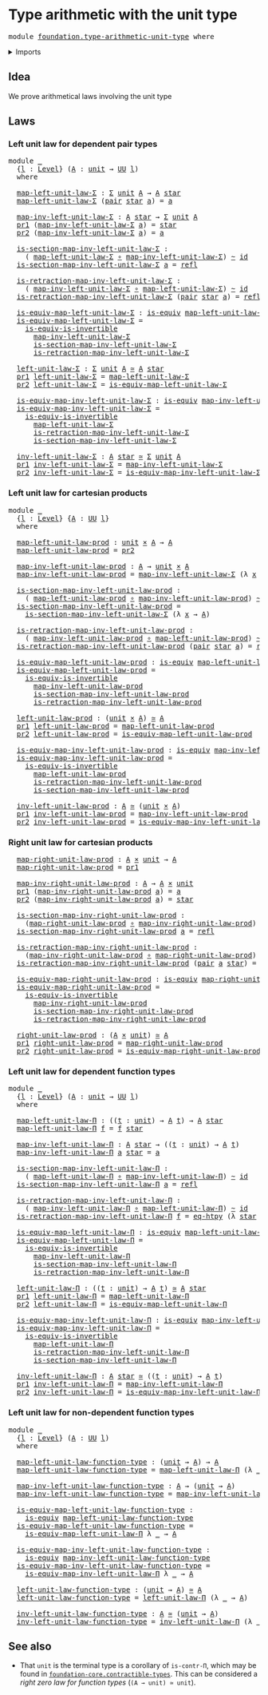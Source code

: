 # Type arithmetic with the unit type

<pre class="Agda"><a id="47" class="Keyword">module</a> <a id="54" href="foundation.type-arithmetic-unit-type.html" class="Module">foundation.type-arithmetic-unit-type</a> <a id="91" class="Keyword">where</a>
</pre>
<details><summary>Imports</summary>

<pre class="Agda"><a id="147" class="Keyword">open</a> <a id="152" class="Keyword">import</a> <a id="159" href="foundation.dependent-pair-types.html" class="Module">foundation.dependent-pair-types</a>
<a id="191" class="Keyword">open</a> <a id="196" class="Keyword">import</a> <a id="203" href="foundation.unit-type.html" class="Module">foundation.unit-type</a>
<a id="224" class="Keyword">open</a> <a id="229" class="Keyword">import</a> <a id="236" href="foundation.universe-levels.html" class="Module">foundation.universe-levels</a>

<a id="264" class="Keyword">open</a> <a id="269" class="Keyword">import</a> <a id="276" href="foundation-core.cartesian-product-types.html" class="Module">foundation-core.cartesian-product-types</a>
<a id="316" class="Keyword">open</a> <a id="321" class="Keyword">import</a> <a id="328" href="foundation-core.equivalences.html" class="Module">foundation-core.equivalences</a>
<a id="357" class="Keyword">open</a> <a id="362" class="Keyword">import</a> <a id="369" href="foundation-core.function-extensionality.html" class="Module">foundation-core.function-extensionality</a>
<a id="409" class="Keyword">open</a> <a id="414" class="Keyword">import</a> <a id="421" href="foundation-core.function-types.html" class="Module">foundation-core.function-types</a>
<a id="452" class="Keyword">open</a> <a id="457" class="Keyword">import</a> <a id="464" href="foundation-core.homotopies.html" class="Module">foundation-core.homotopies</a>
<a id="491" class="Keyword">open</a> <a id="496" class="Keyword">import</a> <a id="503" href="foundation-core.identity-types.html" class="Module">foundation-core.identity-types</a>
</pre>
</details>

## Idea

We prove arithmetical laws involving the unit type

## Laws

### Left unit law for dependent pair types

<pre class="Agda"><a id="673" class="Keyword">module</a> <a id="680" href="foundation.type-arithmetic-unit-type.html#680" class="Module">_</a>
  <a id="684" class="Symbol">{</a><a id="685" href="foundation.type-arithmetic-unit-type.html#685" class="Bound">l</a> <a id="687" class="Symbol">:</a> <a id="689" href="Agda.Primitive.html#742" class="Postulate">Level</a><a id="694" class="Symbol">}</a> <a id="696" class="Symbol">(</a><a id="697" href="foundation.type-arithmetic-unit-type.html#697" class="Bound">A</a> <a id="699" class="Symbol">:</a> <a id="701" href="foundation.unit-type.html#766" class="Record">unit</a> <a id="706" class="Symbol">→</a> <a id="708" href="Agda.Primitive.html#388" class="Primitive">UU</a> <a id="711" href="foundation.type-arithmetic-unit-type.html#685" class="Bound">l</a><a id="712" class="Symbol">)</a>
  <a id="716" class="Keyword">where</a>

  <a id="725" href="foundation.type-arithmetic-unit-type.html#725" class="Function">map-left-unit-law-Σ</a> <a id="745" class="Symbol">:</a> <a id="747" href="foundation.dependent-pair-types.html#505" class="Record">Σ</a> <a id="749" href="foundation.unit-type.html#766" class="Record">unit</a> <a id="754" href="foundation.type-arithmetic-unit-type.html#697" class="Bound">A</a> <a id="756" class="Symbol">→</a> <a id="758" href="foundation.type-arithmetic-unit-type.html#697" class="Bound">A</a> <a id="760" href="foundation.unit-type.html#811" class="InductiveConstructor">star</a>
  <a id="767" href="foundation.type-arithmetic-unit-type.html#725" class="Function">map-left-unit-law-Σ</a> <a id="787" class="Symbol">(</a><a id="788" href="foundation.dependent-pair-types.html#586" class="InductiveConstructor">pair</a> <a id="793" href="foundation.unit-type.html#811" class="InductiveConstructor">star</a> <a id="798" href="foundation.type-arithmetic-unit-type.html#798" class="Bound">a</a><a id="799" class="Symbol">)</a> <a id="801" class="Symbol">=</a> <a id="803" href="foundation.type-arithmetic-unit-type.html#798" class="Bound">a</a>

  <a id="808" href="foundation.type-arithmetic-unit-type.html#808" class="Function">map-inv-left-unit-law-Σ</a> <a id="832" class="Symbol">:</a> <a id="834" href="foundation.type-arithmetic-unit-type.html#697" class="Bound">A</a> <a id="836" href="foundation.unit-type.html#811" class="InductiveConstructor">star</a> <a id="841" class="Symbol">→</a> <a id="843" href="foundation.dependent-pair-types.html#505" class="Record">Σ</a> <a id="845" href="foundation.unit-type.html#766" class="Record">unit</a> <a id="850" href="foundation.type-arithmetic-unit-type.html#697" class="Bound">A</a>
  <a id="854" href="foundation.dependent-pair-types.html#603" class="Field">pr1</a> <a id="858" class="Symbol">(</a><a id="859" href="foundation.type-arithmetic-unit-type.html#808" class="Function">map-inv-left-unit-law-Σ</a> <a id="883" href="foundation.type-arithmetic-unit-type.html#883" class="Bound">a</a><a id="884" class="Symbol">)</a> <a id="886" class="Symbol">=</a> <a id="888" href="foundation.unit-type.html#811" class="InductiveConstructor">star</a>
  <a id="895" href="foundation.dependent-pair-types.html#615" class="Field">pr2</a> <a id="899" class="Symbol">(</a><a id="900" href="foundation.type-arithmetic-unit-type.html#808" class="Function">map-inv-left-unit-law-Σ</a> <a id="924" href="foundation.type-arithmetic-unit-type.html#924" class="Bound">a</a><a id="925" class="Symbol">)</a> <a id="927" class="Symbol">=</a> <a id="929" href="foundation.type-arithmetic-unit-type.html#924" class="Bound">a</a>

  <a id="934" href="foundation.type-arithmetic-unit-type.html#934" class="Function">is-section-map-inv-left-unit-law-Σ</a> <a id="969" class="Symbol">:</a>
    <a id="975" class="Symbol">(</a> <a id="977" href="foundation.type-arithmetic-unit-type.html#725" class="Function">map-left-unit-law-Σ</a> <a id="997" href="foundation-core.function-types.html#455" class="Function Operator">∘</a> <a id="999" href="foundation.type-arithmetic-unit-type.html#808" class="Function">map-inv-left-unit-law-Σ</a><a id="1022" class="Symbol">)</a> <a id="1024" href="foundation-core.homotopies.html#2717" class="Function Operator">~</a> <a id="1026" href="foundation-core.function-types.html#307" class="Function">id</a>
  <a id="1031" href="foundation.type-arithmetic-unit-type.html#934" class="Function">is-section-map-inv-left-unit-law-Σ</a> <a id="1066" href="foundation.type-arithmetic-unit-type.html#1066" class="Bound">a</a> <a id="1068" class="Symbol">=</a> <a id="1070" href="foundation-core.identity-types.html#1922" class="InductiveConstructor">refl</a>

  <a id="1078" href="foundation.type-arithmetic-unit-type.html#1078" class="Function">is-retraction-map-inv-left-unit-law-Σ</a> <a id="1116" class="Symbol">:</a>
    <a id="1122" class="Symbol">(</a> <a id="1124" href="foundation.type-arithmetic-unit-type.html#808" class="Function">map-inv-left-unit-law-Σ</a> <a id="1148" href="foundation-core.function-types.html#455" class="Function Operator">∘</a> <a id="1150" href="foundation.type-arithmetic-unit-type.html#725" class="Function">map-left-unit-law-Σ</a><a id="1169" class="Symbol">)</a> <a id="1171" href="foundation-core.homotopies.html#2717" class="Function Operator">~</a> <a id="1173" href="foundation-core.function-types.html#307" class="Function">id</a>
  <a id="1178" href="foundation.type-arithmetic-unit-type.html#1078" class="Function">is-retraction-map-inv-left-unit-law-Σ</a> <a id="1216" class="Symbol">(</a><a id="1217" href="foundation.dependent-pair-types.html#586" class="InductiveConstructor">pair</a> <a id="1222" href="foundation.unit-type.html#811" class="InductiveConstructor">star</a> <a id="1227" href="foundation.type-arithmetic-unit-type.html#1227" class="Bound">a</a><a id="1228" class="Symbol">)</a> <a id="1230" class="Symbol">=</a> <a id="1232" href="foundation-core.identity-types.html#1922" class="InductiveConstructor">refl</a>

  <a id="1240" href="foundation.type-arithmetic-unit-type.html#1240" class="Function">is-equiv-map-left-unit-law-Σ</a> <a id="1269" class="Symbol">:</a> <a id="1271" href="foundation-core.equivalences.html#1647" class="Function">is-equiv</a> <a id="1280" href="foundation.type-arithmetic-unit-type.html#725" class="Function">map-left-unit-law-Σ</a>
  <a id="1302" href="foundation.type-arithmetic-unit-type.html#1240" class="Function">is-equiv-map-left-unit-law-Σ</a> <a id="1331" class="Symbol">=</a>
    <a id="1337" href="foundation-core.equivalences.html#5122" class="Function">is-equiv-is-invertible</a>
      <a id="1366" href="foundation.type-arithmetic-unit-type.html#808" class="Function">map-inv-left-unit-law-Σ</a>
      <a id="1396" href="foundation.type-arithmetic-unit-type.html#934" class="Function">is-section-map-inv-left-unit-law-Σ</a>
      <a id="1437" href="foundation.type-arithmetic-unit-type.html#1078" class="Function">is-retraction-map-inv-left-unit-law-Σ</a>

  <a id="1478" href="foundation.type-arithmetic-unit-type.html#1478" class="Function">left-unit-law-Σ</a> <a id="1494" class="Symbol">:</a> <a id="1496" href="foundation.dependent-pair-types.html#505" class="Record">Σ</a> <a id="1498" href="foundation.unit-type.html#766" class="Record">unit</a> <a id="1503" href="foundation.type-arithmetic-unit-type.html#697" class="Bound">A</a> <a id="1505" href="foundation-core.equivalences.html#2669" class="Function Operator">≃</a> <a id="1507" href="foundation.type-arithmetic-unit-type.html#697" class="Bound">A</a> <a id="1509" href="foundation.unit-type.html#811" class="InductiveConstructor">star</a>
  <a id="1516" href="foundation.dependent-pair-types.html#603" class="Field">pr1</a> <a id="1520" href="foundation.type-arithmetic-unit-type.html#1478" class="Function">left-unit-law-Σ</a> <a id="1536" class="Symbol">=</a> <a id="1538" href="foundation.type-arithmetic-unit-type.html#725" class="Function">map-left-unit-law-Σ</a>
  <a id="1560" href="foundation.dependent-pair-types.html#615" class="Field">pr2</a> <a id="1564" href="foundation.type-arithmetic-unit-type.html#1478" class="Function">left-unit-law-Σ</a> <a id="1580" class="Symbol">=</a> <a id="1582" href="foundation.type-arithmetic-unit-type.html#1240" class="Function">is-equiv-map-left-unit-law-Σ</a>

  <a id="1614" href="foundation.type-arithmetic-unit-type.html#1614" class="Function">is-equiv-map-inv-left-unit-law-Σ</a> <a id="1647" class="Symbol">:</a> <a id="1649" href="foundation-core.equivalences.html#1647" class="Function">is-equiv</a> <a id="1658" href="foundation.type-arithmetic-unit-type.html#808" class="Function">map-inv-left-unit-law-Σ</a>
  <a id="1684" href="foundation.type-arithmetic-unit-type.html#1614" class="Function">is-equiv-map-inv-left-unit-law-Σ</a> <a id="1717" class="Symbol">=</a>
    <a id="1723" href="foundation-core.equivalences.html#5122" class="Function">is-equiv-is-invertible</a>
      <a id="1752" href="foundation.type-arithmetic-unit-type.html#725" class="Function">map-left-unit-law-Σ</a>
      <a id="1778" href="foundation.type-arithmetic-unit-type.html#1078" class="Function">is-retraction-map-inv-left-unit-law-Σ</a>
      <a id="1822" href="foundation.type-arithmetic-unit-type.html#934" class="Function">is-section-map-inv-left-unit-law-Σ</a>

  <a id="1860" href="foundation.type-arithmetic-unit-type.html#1860" class="Function">inv-left-unit-law-Σ</a> <a id="1880" class="Symbol">:</a> <a id="1882" href="foundation.type-arithmetic-unit-type.html#697" class="Bound">A</a> <a id="1884" href="foundation.unit-type.html#811" class="InductiveConstructor">star</a> <a id="1889" href="foundation-core.equivalences.html#2669" class="Function Operator">≃</a> <a id="1891" href="foundation.dependent-pair-types.html#505" class="Record">Σ</a> <a id="1893" href="foundation.unit-type.html#766" class="Record">unit</a> <a id="1898" href="foundation.type-arithmetic-unit-type.html#697" class="Bound">A</a>
  <a id="1902" href="foundation.dependent-pair-types.html#603" class="Field">pr1</a> <a id="1906" href="foundation.type-arithmetic-unit-type.html#1860" class="Function">inv-left-unit-law-Σ</a> <a id="1926" class="Symbol">=</a> <a id="1928" href="foundation.type-arithmetic-unit-type.html#808" class="Function">map-inv-left-unit-law-Σ</a>
  <a id="1954" href="foundation.dependent-pair-types.html#615" class="Field">pr2</a> <a id="1958" href="foundation.type-arithmetic-unit-type.html#1860" class="Function">inv-left-unit-law-Σ</a> <a id="1978" class="Symbol">=</a> <a id="1980" href="foundation.type-arithmetic-unit-type.html#1614" class="Function">is-equiv-map-inv-left-unit-law-Σ</a>
</pre>
### Left unit law for cartesian products

<pre class="Agda"><a id="2068" class="Keyword">module</a> <a id="2075" href="foundation.type-arithmetic-unit-type.html#2075" class="Module">_</a>
  <a id="2079" class="Symbol">{</a><a id="2080" href="foundation.type-arithmetic-unit-type.html#2080" class="Bound">l</a> <a id="2082" class="Symbol">:</a> <a id="2084" href="Agda.Primitive.html#742" class="Postulate">Level</a><a id="2089" class="Symbol">}</a> <a id="2091" class="Symbol">{</a><a id="2092" href="foundation.type-arithmetic-unit-type.html#2092" class="Bound">A</a> <a id="2094" class="Symbol">:</a> <a id="2096" href="Agda.Primitive.html#388" class="Primitive">UU</a> <a id="2099" href="foundation.type-arithmetic-unit-type.html#2080" class="Bound">l</a><a id="2100" class="Symbol">}</a>
  <a id="2104" class="Keyword">where</a>

  <a id="2113" href="foundation.type-arithmetic-unit-type.html#2113" class="Function">map-left-unit-law-prod</a> <a id="2136" class="Symbol">:</a> <a id="2138" href="foundation.unit-type.html#766" class="Record">unit</a> <a id="2143" href="foundation-core.cartesian-product-types.html#543" class="Function Operator">×</a> <a id="2145" href="foundation.type-arithmetic-unit-type.html#2092" class="Bound">A</a> <a id="2147" class="Symbol">→</a> <a id="2149" href="foundation.type-arithmetic-unit-type.html#2092" class="Bound">A</a>
  <a id="2153" href="foundation.type-arithmetic-unit-type.html#2113" class="Function">map-left-unit-law-prod</a> <a id="2176" class="Symbol">=</a> <a id="2178" href="foundation.dependent-pair-types.html#615" class="Field">pr2</a>

  <a id="2185" href="foundation.type-arithmetic-unit-type.html#2185" class="Function">map-inv-left-unit-law-prod</a> <a id="2212" class="Symbol">:</a> <a id="2214" href="foundation.type-arithmetic-unit-type.html#2092" class="Bound">A</a> <a id="2216" class="Symbol">→</a> <a id="2218" href="foundation.unit-type.html#766" class="Record">unit</a> <a id="2223" href="foundation-core.cartesian-product-types.html#543" class="Function Operator">×</a> <a id="2225" href="foundation.type-arithmetic-unit-type.html#2092" class="Bound">A</a>
  <a id="2229" href="foundation.type-arithmetic-unit-type.html#2185" class="Function">map-inv-left-unit-law-prod</a> <a id="2256" class="Symbol">=</a> <a id="2258" href="foundation.type-arithmetic-unit-type.html#808" class="Function">map-inv-left-unit-law-Σ</a> <a id="2282" class="Symbol">(λ</a> <a id="2285" href="foundation.type-arithmetic-unit-type.html#2285" class="Bound">x</a> <a id="2287" class="Symbol">→</a> <a id="2289" href="foundation.type-arithmetic-unit-type.html#2092" class="Bound">A</a><a id="2290" class="Symbol">)</a>

  <a id="2295" href="foundation.type-arithmetic-unit-type.html#2295" class="Function">is-section-map-inv-left-unit-law-prod</a> <a id="2333" class="Symbol">:</a>
    <a id="2339" class="Symbol">(</a> <a id="2341" href="foundation.type-arithmetic-unit-type.html#2113" class="Function">map-left-unit-law-prod</a> <a id="2364" href="foundation-core.function-types.html#455" class="Function Operator">∘</a> <a id="2366" href="foundation.type-arithmetic-unit-type.html#2185" class="Function">map-inv-left-unit-law-prod</a><a id="2392" class="Symbol">)</a> <a id="2394" href="foundation-core.homotopies.html#2717" class="Function Operator">~</a> <a id="2396" href="foundation-core.function-types.html#307" class="Function">id</a>
  <a id="2401" href="foundation.type-arithmetic-unit-type.html#2295" class="Function">is-section-map-inv-left-unit-law-prod</a> <a id="2439" class="Symbol">=</a>
    <a id="2445" href="foundation.type-arithmetic-unit-type.html#934" class="Function">is-section-map-inv-left-unit-law-Σ</a> <a id="2480" class="Symbol">(λ</a> <a id="2483" href="foundation.type-arithmetic-unit-type.html#2483" class="Bound">x</a> <a id="2485" class="Symbol">→</a> <a id="2487" href="foundation.type-arithmetic-unit-type.html#2092" class="Bound">A</a><a id="2488" class="Symbol">)</a>

  <a id="2493" href="foundation.type-arithmetic-unit-type.html#2493" class="Function">is-retraction-map-inv-left-unit-law-prod</a> <a id="2534" class="Symbol">:</a>
    <a id="2540" class="Symbol">(</a> <a id="2542" href="foundation.type-arithmetic-unit-type.html#2185" class="Function">map-inv-left-unit-law-prod</a> <a id="2569" href="foundation-core.function-types.html#455" class="Function Operator">∘</a> <a id="2571" href="foundation.type-arithmetic-unit-type.html#2113" class="Function">map-left-unit-law-prod</a><a id="2593" class="Symbol">)</a> <a id="2595" href="foundation-core.homotopies.html#2717" class="Function Operator">~</a> <a id="2597" href="foundation-core.function-types.html#307" class="Function">id</a>
  <a id="2602" href="foundation.type-arithmetic-unit-type.html#2493" class="Function">is-retraction-map-inv-left-unit-law-prod</a> <a id="2643" class="Symbol">(</a><a id="2644" href="foundation.dependent-pair-types.html#586" class="InductiveConstructor">pair</a> <a id="2649" href="foundation.unit-type.html#811" class="InductiveConstructor">star</a> <a id="2654" href="foundation.type-arithmetic-unit-type.html#2654" class="Bound">a</a><a id="2655" class="Symbol">)</a> <a id="2657" class="Symbol">=</a> <a id="2659" href="foundation-core.identity-types.html#1922" class="InductiveConstructor">refl</a>

  <a id="2667" href="foundation.type-arithmetic-unit-type.html#2667" class="Function">is-equiv-map-left-unit-law-prod</a> <a id="2699" class="Symbol">:</a> <a id="2701" href="foundation-core.equivalences.html#1647" class="Function">is-equiv</a> <a id="2710" href="foundation.type-arithmetic-unit-type.html#2113" class="Function">map-left-unit-law-prod</a>
  <a id="2735" href="foundation.type-arithmetic-unit-type.html#2667" class="Function">is-equiv-map-left-unit-law-prod</a> <a id="2767" class="Symbol">=</a>
    <a id="2773" href="foundation-core.equivalences.html#5122" class="Function">is-equiv-is-invertible</a>
      <a id="2802" href="foundation.type-arithmetic-unit-type.html#2185" class="Function">map-inv-left-unit-law-prod</a>
      <a id="2835" href="foundation.type-arithmetic-unit-type.html#2295" class="Function">is-section-map-inv-left-unit-law-prod</a>
      <a id="2879" href="foundation.type-arithmetic-unit-type.html#2493" class="Function">is-retraction-map-inv-left-unit-law-prod</a>

  <a id="2923" href="foundation.type-arithmetic-unit-type.html#2923" class="Function">left-unit-law-prod</a> <a id="2942" class="Symbol">:</a> <a id="2944" class="Symbol">(</a><a id="2945" href="foundation.unit-type.html#766" class="Record">unit</a> <a id="2950" href="foundation-core.cartesian-product-types.html#543" class="Function Operator">×</a> <a id="2952" href="foundation.type-arithmetic-unit-type.html#2092" class="Bound">A</a><a id="2953" class="Symbol">)</a> <a id="2955" href="foundation-core.equivalences.html#2669" class="Function Operator">≃</a> <a id="2957" href="foundation.type-arithmetic-unit-type.html#2092" class="Bound">A</a>
  <a id="2961" href="foundation.dependent-pair-types.html#603" class="Field">pr1</a> <a id="2965" href="foundation.type-arithmetic-unit-type.html#2923" class="Function">left-unit-law-prod</a> <a id="2984" class="Symbol">=</a> <a id="2986" href="foundation.type-arithmetic-unit-type.html#2113" class="Function">map-left-unit-law-prod</a>
  <a id="3011" href="foundation.dependent-pair-types.html#615" class="Field">pr2</a> <a id="3015" href="foundation.type-arithmetic-unit-type.html#2923" class="Function">left-unit-law-prod</a> <a id="3034" class="Symbol">=</a> <a id="3036" href="foundation.type-arithmetic-unit-type.html#2667" class="Function">is-equiv-map-left-unit-law-prod</a>

  <a id="3071" href="foundation.type-arithmetic-unit-type.html#3071" class="Function">is-equiv-map-inv-left-unit-law-prod</a> <a id="3107" class="Symbol">:</a> <a id="3109" href="foundation-core.equivalences.html#1647" class="Function">is-equiv</a> <a id="3118" href="foundation.type-arithmetic-unit-type.html#2185" class="Function">map-inv-left-unit-law-prod</a>
  <a id="3147" href="foundation.type-arithmetic-unit-type.html#3071" class="Function">is-equiv-map-inv-left-unit-law-prod</a> <a id="3183" class="Symbol">=</a>
    <a id="3189" href="foundation-core.equivalences.html#5122" class="Function">is-equiv-is-invertible</a>
      <a id="3218" href="foundation.type-arithmetic-unit-type.html#2113" class="Function">map-left-unit-law-prod</a>
      <a id="3247" href="foundation.type-arithmetic-unit-type.html#2493" class="Function">is-retraction-map-inv-left-unit-law-prod</a>
      <a id="3294" href="foundation.type-arithmetic-unit-type.html#2295" class="Function">is-section-map-inv-left-unit-law-prod</a>

  <a id="3335" href="foundation.type-arithmetic-unit-type.html#3335" class="Function">inv-left-unit-law-prod</a> <a id="3358" class="Symbol">:</a> <a id="3360" href="foundation.type-arithmetic-unit-type.html#2092" class="Bound">A</a> <a id="3362" href="foundation-core.equivalences.html#2669" class="Function Operator">≃</a> <a id="3364" class="Symbol">(</a><a id="3365" href="foundation.unit-type.html#766" class="Record">unit</a> <a id="3370" href="foundation-core.cartesian-product-types.html#543" class="Function Operator">×</a> <a id="3372" href="foundation.type-arithmetic-unit-type.html#2092" class="Bound">A</a><a id="3373" class="Symbol">)</a>
  <a id="3377" href="foundation.dependent-pair-types.html#603" class="Field">pr1</a> <a id="3381" href="foundation.type-arithmetic-unit-type.html#3335" class="Function">inv-left-unit-law-prod</a> <a id="3404" class="Symbol">=</a> <a id="3406" href="foundation.type-arithmetic-unit-type.html#2185" class="Function">map-inv-left-unit-law-prod</a>
  <a id="3435" href="foundation.dependent-pair-types.html#615" class="Field">pr2</a> <a id="3439" href="foundation.type-arithmetic-unit-type.html#3335" class="Function">inv-left-unit-law-prod</a> <a id="3462" class="Symbol">=</a> <a id="3464" href="foundation.type-arithmetic-unit-type.html#3071" class="Function">is-equiv-map-inv-left-unit-law-prod</a>
</pre>
### Right unit law for cartesian products

<pre class="Agda">  <a id="3558" href="foundation.type-arithmetic-unit-type.html#3558" class="Function">map-right-unit-law-prod</a> <a id="3582" class="Symbol">:</a> <a id="3584" href="foundation.type-arithmetic-unit-type.html#2092" class="Bound">A</a> <a id="3586" href="foundation-core.cartesian-product-types.html#543" class="Function Operator">×</a> <a id="3588" href="foundation.unit-type.html#766" class="Record">unit</a> <a id="3593" class="Symbol">→</a> <a id="3595" href="foundation.type-arithmetic-unit-type.html#2092" class="Bound">A</a>
  <a id="3599" href="foundation.type-arithmetic-unit-type.html#3558" class="Function">map-right-unit-law-prod</a> <a id="3623" class="Symbol">=</a> <a id="3625" href="foundation.dependent-pair-types.html#603" class="Field">pr1</a>

  <a id="3632" href="foundation.type-arithmetic-unit-type.html#3632" class="Function">map-inv-right-unit-law-prod</a> <a id="3660" class="Symbol">:</a> <a id="3662" href="foundation.type-arithmetic-unit-type.html#2092" class="Bound">A</a> <a id="3664" class="Symbol">→</a> <a id="3666" href="foundation.type-arithmetic-unit-type.html#2092" class="Bound">A</a> <a id="3668" href="foundation-core.cartesian-product-types.html#543" class="Function Operator">×</a> <a id="3670" href="foundation.unit-type.html#766" class="Record">unit</a>
  <a id="3677" href="foundation.dependent-pair-types.html#603" class="Field">pr1</a> <a id="3681" class="Symbol">(</a><a id="3682" href="foundation.type-arithmetic-unit-type.html#3632" class="Function">map-inv-right-unit-law-prod</a> <a id="3710" href="foundation.type-arithmetic-unit-type.html#3710" class="Bound">a</a><a id="3711" class="Symbol">)</a> <a id="3713" class="Symbol">=</a> <a id="3715" href="foundation.type-arithmetic-unit-type.html#3710" class="Bound">a</a>
  <a id="3719" href="foundation.dependent-pair-types.html#615" class="Field">pr2</a> <a id="3723" class="Symbol">(</a><a id="3724" href="foundation.type-arithmetic-unit-type.html#3632" class="Function">map-inv-right-unit-law-prod</a> <a id="3752" href="foundation.type-arithmetic-unit-type.html#3752" class="Bound">a</a><a id="3753" class="Symbol">)</a> <a id="3755" class="Symbol">=</a> <a id="3757" href="foundation.unit-type.html#811" class="InductiveConstructor">star</a>

  <a id="3765" href="foundation.type-arithmetic-unit-type.html#3765" class="Function">is-section-map-inv-right-unit-law-prod</a> <a id="3804" class="Symbol">:</a>
    <a id="3810" class="Symbol">(</a><a id="3811" href="foundation.type-arithmetic-unit-type.html#3558" class="Function">map-right-unit-law-prod</a> <a id="3835" href="foundation-core.function-types.html#455" class="Function Operator">∘</a> <a id="3837" href="foundation.type-arithmetic-unit-type.html#3632" class="Function">map-inv-right-unit-law-prod</a><a id="3864" class="Symbol">)</a> <a id="3866" href="foundation-core.homotopies.html#2717" class="Function Operator">~</a> <a id="3868" href="foundation-core.function-types.html#307" class="Function">id</a>
  <a id="3873" href="foundation.type-arithmetic-unit-type.html#3765" class="Function">is-section-map-inv-right-unit-law-prod</a> <a id="3912" href="foundation.type-arithmetic-unit-type.html#3912" class="Bound">a</a> <a id="3914" class="Symbol">=</a> <a id="3916" href="foundation-core.identity-types.html#1922" class="InductiveConstructor">refl</a>

  <a id="3924" href="foundation.type-arithmetic-unit-type.html#3924" class="Function">is-retraction-map-inv-right-unit-law-prod</a> <a id="3966" class="Symbol">:</a>
    <a id="3972" class="Symbol">(</a><a id="3973" href="foundation.type-arithmetic-unit-type.html#3632" class="Function">map-inv-right-unit-law-prod</a> <a id="4001" href="foundation-core.function-types.html#455" class="Function Operator">∘</a> <a id="4003" href="foundation.type-arithmetic-unit-type.html#3558" class="Function">map-right-unit-law-prod</a><a id="4026" class="Symbol">)</a> <a id="4028" href="foundation-core.homotopies.html#2717" class="Function Operator">~</a> <a id="4030" href="foundation-core.function-types.html#307" class="Function">id</a>
  <a id="4035" href="foundation.type-arithmetic-unit-type.html#3924" class="Function">is-retraction-map-inv-right-unit-law-prod</a> <a id="4077" class="Symbol">(</a><a id="4078" href="foundation.dependent-pair-types.html#586" class="InductiveConstructor">pair</a> <a id="4083" href="foundation.type-arithmetic-unit-type.html#4083" class="Bound">a</a> <a id="4085" href="foundation.unit-type.html#811" class="InductiveConstructor">star</a><a id="4089" class="Symbol">)</a> <a id="4091" class="Symbol">=</a> <a id="4093" href="foundation-core.identity-types.html#1922" class="InductiveConstructor">refl</a>

  <a id="4101" href="foundation.type-arithmetic-unit-type.html#4101" class="Function">is-equiv-map-right-unit-law-prod</a> <a id="4134" class="Symbol">:</a> <a id="4136" href="foundation-core.equivalences.html#1647" class="Function">is-equiv</a> <a id="4145" href="foundation.type-arithmetic-unit-type.html#3558" class="Function">map-right-unit-law-prod</a>
  <a id="4171" href="foundation.type-arithmetic-unit-type.html#4101" class="Function">is-equiv-map-right-unit-law-prod</a> <a id="4204" class="Symbol">=</a>
    <a id="4210" href="foundation-core.equivalences.html#5122" class="Function">is-equiv-is-invertible</a>
      <a id="4239" href="foundation.type-arithmetic-unit-type.html#3632" class="Function">map-inv-right-unit-law-prod</a>
      <a id="4273" href="foundation.type-arithmetic-unit-type.html#3765" class="Function">is-section-map-inv-right-unit-law-prod</a>
      <a id="4318" href="foundation.type-arithmetic-unit-type.html#3924" class="Function">is-retraction-map-inv-right-unit-law-prod</a>

  <a id="4363" href="foundation.type-arithmetic-unit-type.html#4363" class="Function">right-unit-law-prod</a> <a id="4383" class="Symbol">:</a> <a id="4385" class="Symbol">(</a><a id="4386" href="foundation.type-arithmetic-unit-type.html#2092" class="Bound">A</a> <a id="4388" href="foundation-core.cartesian-product-types.html#543" class="Function Operator">×</a> <a id="4390" href="foundation.unit-type.html#766" class="Record">unit</a><a id="4394" class="Symbol">)</a> <a id="4396" href="foundation-core.equivalences.html#2669" class="Function Operator">≃</a> <a id="4398" href="foundation.type-arithmetic-unit-type.html#2092" class="Bound">A</a>
  <a id="4402" href="foundation.dependent-pair-types.html#603" class="Field">pr1</a> <a id="4406" href="foundation.type-arithmetic-unit-type.html#4363" class="Function">right-unit-law-prod</a> <a id="4426" class="Symbol">=</a> <a id="4428" href="foundation.type-arithmetic-unit-type.html#3558" class="Function">map-right-unit-law-prod</a>
  <a id="4454" href="foundation.dependent-pair-types.html#615" class="Field">pr2</a> <a id="4458" href="foundation.type-arithmetic-unit-type.html#4363" class="Function">right-unit-law-prod</a> <a id="4478" class="Symbol">=</a> <a id="4480" href="foundation.type-arithmetic-unit-type.html#4101" class="Function">is-equiv-map-right-unit-law-prod</a>
</pre>
### Left unit law for dependent function types

<pre class="Agda"><a id="4574" class="Keyword">module</a> <a id="4581" href="foundation.type-arithmetic-unit-type.html#4581" class="Module">_</a>
  <a id="4585" class="Symbol">{</a><a id="4586" href="foundation.type-arithmetic-unit-type.html#4586" class="Bound">l</a> <a id="4588" class="Symbol">:</a> <a id="4590" href="Agda.Primitive.html#742" class="Postulate">Level</a><a id="4595" class="Symbol">}</a> <a id="4597" class="Symbol">(</a><a id="4598" href="foundation.type-arithmetic-unit-type.html#4598" class="Bound">A</a> <a id="4600" class="Symbol">:</a> <a id="4602" href="foundation.unit-type.html#766" class="Record">unit</a> <a id="4607" class="Symbol">→</a> <a id="4609" href="Agda.Primitive.html#388" class="Primitive">UU</a> <a id="4612" href="foundation.type-arithmetic-unit-type.html#4586" class="Bound">l</a><a id="4613" class="Symbol">)</a>
  <a id="4617" class="Keyword">where</a>

  <a id="4626" href="foundation.type-arithmetic-unit-type.html#4626" class="Function">map-left-unit-law-Π</a> <a id="4646" class="Symbol">:</a> <a id="4648" class="Symbol">((</a><a id="4650" href="foundation.type-arithmetic-unit-type.html#4650" class="Bound">t</a> <a id="4652" class="Symbol">:</a> <a id="4654" href="foundation.unit-type.html#766" class="Record">unit</a><a id="4658" class="Symbol">)</a> <a id="4660" class="Symbol">→</a> <a id="4662" href="foundation.type-arithmetic-unit-type.html#4598" class="Bound">A</a> <a id="4664" href="foundation.type-arithmetic-unit-type.html#4650" class="Bound">t</a><a id="4665" class="Symbol">)</a> <a id="4667" class="Symbol">→</a> <a id="4669" href="foundation.type-arithmetic-unit-type.html#4598" class="Bound">A</a> <a id="4671" href="foundation.unit-type.html#811" class="InductiveConstructor">star</a>
  <a id="4678" href="foundation.type-arithmetic-unit-type.html#4626" class="Function">map-left-unit-law-Π</a> <a id="4698" href="foundation.type-arithmetic-unit-type.html#4698" class="Bound">f</a> <a id="4700" class="Symbol">=</a> <a id="4702" href="foundation.type-arithmetic-unit-type.html#4698" class="Bound">f</a> <a id="4704" href="foundation.unit-type.html#811" class="InductiveConstructor">star</a>

  <a id="4712" href="foundation.type-arithmetic-unit-type.html#4712" class="Function">map-inv-left-unit-law-Π</a> <a id="4736" class="Symbol">:</a> <a id="4738" href="foundation.type-arithmetic-unit-type.html#4598" class="Bound">A</a> <a id="4740" href="foundation.unit-type.html#811" class="InductiveConstructor">star</a> <a id="4745" class="Symbol">→</a> <a id="4747" class="Symbol">((</a><a id="4749" href="foundation.type-arithmetic-unit-type.html#4749" class="Bound">t</a> <a id="4751" class="Symbol">:</a> <a id="4753" href="foundation.unit-type.html#766" class="Record">unit</a><a id="4757" class="Symbol">)</a> <a id="4759" class="Symbol">→</a> <a id="4761" href="foundation.type-arithmetic-unit-type.html#4598" class="Bound">A</a> <a id="4763" href="foundation.type-arithmetic-unit-type.html#4749" class="Bound">t</a><a id="4764" class="Symbol">)</a>
  <a id="4768" href="foundation.type-arithmetic-unit-type.html#4712" class="Function">map-inv-left-unit-law-Π</a> <a id="4792" href="foundation.type-arithmetic-unit-type.html#4792" class="Bound">a</a> <a id="4794" href="foundation.unit-type.html#811" class="InductiveConstructor">star</a> <a id="4799" class="Symbol">=</a> <a id="4801" href="foundation.type-arithmetic-unit-type.html#4792" class="Bound">a</a>

  <a id="4806" href="foundation.type-arithmetic-unit-type.html#4806" class="Function">is-section-map-inv-left-unit-law-Π</a> <a id="4841" class="Symbol">:</a>
    <a id="4847" class="Symbol">(</a> <a id="4849" href="foundation.type-arithmetic-unit-type.html#4626" class="Function">map-left-unit-law-Π</a> <a id="4869" href="foundation-core.function-types.html#455" class="Function Operator">∘</a> <a id="4871" href="foundation.type-arithmetic-unit-type.html#4712" class="Function">map-inv-left-unit-law-Π</a><a id="4894" class="Symbol">)</a> <a id="4896" href="foundation-core.homotopies.html#2717" class="Function Operator">~</a> <a id="4898" href="foundation-core.function-types.html#307" class="Function">id</a>
  <a id="4903" href="foundation.type-arithmetic-unit-type.html#4806" class="Function">is-section-map-inv-left-unit-law-Π</a> <a id="4938" href="foundation.type-arithmetic-unit-type.html#4938" class="Bound">a</a> <a id="4940" class="Symbol">=</a> <a id="4942" href="foundation-core.identity-types.html#1922" class="InductiveConstructor">refl</a>

  <a id="4950" href="foundation.type-arithmetic-unit-type.html#4950" class="Function">is-retraction-map-inv-left-unit-law-Π</a> <a id="4988" class="Symbol">:</a>
    <a id="4994" class="Symbol">(</a> <a id="4996" href="foundation.type-arithmetic-unit-type.html#4712" class="Function">map-inv-left-unit-law-Π</a> <a id="5020" href="foundation-core.function-types.html#455" class="Function Operator">∘</a> <a id="5022" href="foundation.type-arithmetic-unit-type.html#4626" class="Function">map-left-unit-law-Π</a><a id="5041" class="Symbol">)</a> <a id="5043" href="foundation-core.homotopies.html#2717" class="Function Operator">~</a> <a id="5045" href="foundation-core.function-types.html#307" class="Function">id</a>
  <a id="5050" href="foundation.type-arithmetic-unit-type.html#4950" class="Function">is-retraction-map-inv-left-unit-law-Π</a> <a id="5088" href="foundation.type-arithmetic-unit-type.html#5088" class="Bound">f</a> <a id="5090" class="Symbol">=</a> <a id="5092" href="foundation-core.function-extensionality.html#3024" class="Function">eq-htpy</a> <a id="5100" class="Symbol">(λ</a> <a id="5103" href="foundation.type-arithmetic-unit-type.html#5103" class="Bound">star</a> <a id="5108" class="Symbol">→</a> <a id="5110" href="foundation-core.identity-types.html#1922" class="InductiveConstructor">refl</a><a id="5114" class="Symbol">)</a>

  <a id="5119" href="foundation.type-arithmetic-unit-type.html#5119" class="Function">is-equiv-map-left-unit-law-Π</a> <a id="5148" class="Symbol">:</a> <a id="5150" href="foundation-core.equivalences.html#1647" class="Function">is-equiv</a> <a id="5159" href="foundation.type-arithmetic-unit-type.html#4626" class="Function">map-left-unit-law-Π</a>
  <a id="5181" href="foundation.type-arithmetic-unit-type.html#5119" class="Function">is-equiv-map-left-unit-law-Π</a> <a id="5210" class="Symbol">=</a>
    <a id="5216" href="foundation-core.equivalences.html#5122" class="Function">is-equiv-is-invertible</a>
      <a id="5245" href="foundation.type-arithmetic-unit-type.html#4712" class="Function">map-inv-left-unit-law-Π</a>
      <a id="5275" href="foundation.type-arithmetic-unit-type.html#4806" class="Function">is-section-map-inv-left-unit-law-Π</a>
      <a id="5316" href="foundation.type-arithmetic-unit-type.html#4950" class="Function">is-retraction-map-inv-left-unit-law-Π</a>

  <a id="5357" href="foundation.type-arithmetic-unit-type.html#5357" class="Function">left-unit-law-Π</a> <a id="5373" class="Symbol">:</a> <a id="5375" class="Symbol">((</a><a id="5377" href="foundation.type-arithmetic-unit-type.html#5377" class="Bound">t</a> <a id="5379" class="Symbol">:</a> <a id="5381" href="foundation.unit-type.html#766" class="Record">unit</a><a id="5385" class="Symbol">)</a> <a id="5387" class="Symbol">→</a> <a id="5389" href="foundation.type-arithmetic-unit-type.html#4598" class="Bound">A</a> <a id="5391" href="foundation.type-arithmetic-unit-type.html#5377" class="Bound">t</a><a id="5392" class="Symbol">)</a> <a id="5394" href="foundation-core.equivalences.html#2669" class="Function Operator">≃</a> <a id="5396" href="foundation.type-arithmetic-unit-type.html#4598" class="Bound">A</a> <a id="5398" href="foundation.unit-type.html#811" class="InductiveConstructor">star</a>
  <a id="5405" href="foundation.dependent-pair-types.html#603" class="Field">pr1</a> <a id="5409" href="foundation.type-arithmetic-unit-type.html#5357" class="Function">left-unit-law-Π</a> <a id="5425" class="Symbol">=</a> <a id="5427" href="foundation.type-arithmetic-unit-type.html#4626" class="Function">map-left-unit-law-Π</a>
  <a id="5449" href="foundation.dependent-pair-types.html#615" class="Field">pr2</a> <a id="5453" href="foundation.type-arithmetic-unit-type.html#5357" class="Function">left-unit-law-Π</a> <a id="5469" class="Symbol">=</a> <a id="5471" href="foundation.type-arithmetic-unit-type.html#5119" class="Function">is-equiv-map-left-unit-law-Π</a>

  <a id="5503" href="foundation.type-arithmetic-unit-type.html#5503" class="Function">is-equiv-map-inv-left-unit-law-Π</a> <a id="5536" class="Symbol">:</a> <a id="5538" href="foundation-core.equivalences.html#1647" class="Function">is-equiv</a> <a id="5547" href="foundation.type-arithmetic-unit-type.html#4712" class="Function">map-inv-left-unit-law-Π</a>
  <a id="5573" href="foundation.type-arithmetic-unit-type.html#5503" class="Function">is-equiv-map-inv-left-unit-law-Π</a> <a id="5606" class="Symbol">=</a>
    <a id="5612" href="foundation-core.equivalences.html#5122" class="Function">is-equiv-is-invertible</a>
      <a id="5641" href="foundation.type-arithmetic-unit-type.html#4626" class="Function">map-left-unit-law-Π</a>
      <a id="5667" href="foundation.type-arithmetic-unit-type.html#4950" class="Function">is-retraction-map-inv-left-unit-law-Π</a>
      <a id="5711" href="foundation.type-arithmetic-unit-type.html#4806" class="Function">is-section-map-inv-left-unit-law-Π</a>

  <a id="5749" href="foundation.type-arithmetic-unit-type.html#5749" class="Function">inv-left-unit-law-Π</a> <a id="5769" class="Symbol">:</a> <a id="5771" href="foundation.type-arithmetic-unit-type.html#4598" class="Bound">A</a> <a id="5773" href="foundation.unit-type.html#811" class="InductiveConstructor">star</a> <a id="5778" href="foundation-core.equivalences.html#2669" class="Function Operator">≃</a> <a id="5780" class="Symbol">((</a><a id="5782" href="foundation.type-arithmetic-unit-type.html#5782" class="Bound">t</a> <a id="5784" class="Symbol">:</a> <a id="5786" href="foundation.unit-type.html#766" class="Record">unit</a><a id="5790" class="Symbol">)</a> <a id="5792" class="Symbol">→</a> <a id="5794" href="foundation.type-arithmetic-unit-type.html#4598" class="Bound">A</a> <a id="5796" href="foundation.type-arithmetic-unit-type.html#5782" class="Bound">t</a><a id="5797" class="Symbol">)</a>
  <a id="5801" href="foundation.dependent-pair-types.html#603" class="Field">pr1</a> <a id="5805" href="foundation.type-arithmetic-unit-type.html#5749" class="Function">inv-left-unit-law-Π</a> <a id="5825" class="Symbol">=</a> <a id="5827" href="foundation.type-arithmetic-unit-type.html#4712" class="Function">map-inv-left-unit-law-Π</a>
  <a id="5853" href="foundation.dependent-pair-types.html#615" class="Field">pr2</a> <a id="5857" href="foundation.type-arithmetic-unit-type.html#5749" class="Function">inv-left-unit-law-Π</a> <a id="5877" class="Symbol">=</a> <a id="5879" href="foundation.type-arithmetic-unit-type.html#5503" class="Function">is-equiv-map-inv-left-unit-law-Π</a>
</pre>
### Left unit law for non-dependent function types

<pre class="Agda"><a id="5977" class="Keyword">module</a> <a id="5984" href="foundation.type-arithmetic-unit-type.html#5984" class="Module">_</a>
  <a id="5988" class="Symbol">{</a><a id="5989" href="foundation.type-arithmetic-unit-type.html#5989" class="Bound">l</a> <a id="5991" class="Symbol">:</a> <a id="5993" href="Agda.Primitive.html#742" class="Postulate">Level</a><a id="5998" class="Symbol">}</a> <a id="6000" class="Symbol">(</a><a id="6001" href="foundation.type-arithmetic-unit-type.html#6001" class="Bound">A</a> <a id="6003" class="Symbol">:</a> <a id="6005" href="Agda.Primitive.html#388" class="Primitive">UU</a> <a id="6008" href="foundation.type-arithmetic-unit-type.html#5989" class="Bound">l</a><a id="6009" class="Symbol">)</a>
  <a id="6013" class="Keyword">where</a>

  <a id="6022" href="foundation.type-arithmetic-unit-type.html#6022" class="Function">map-left-unit-law-function-type</a> <a id="6054" class="Symbol">:</a> <a id="6056" class="Symbol">(</a><a id="6057" href="foundation.unit-type.html#766" class="Record">unit</a> <a id="6062" class="Symbol">→</a> <a id="6064" href="foundation.type-arithmetic-unit-type.html#6001" class="Bound">A</a><a id="6065" class="Symbol">)</a> <a id="6067" class="Symbol">→</a> <a id="6069" href="foundation.type-arithmetic-unit-type.html#6001" class="Bound">A</a>
  <a id="6073" href="foundation.type-arithmetic-unit-type.html#6022" class="Function">map-left-unit-law-function-type</a> <a id="6105" class="Symbol">=</a> <a id="6107" href="foundation.type-arithmetic-unit-type.html#4626" class="Function">map-left-unit-law-Π</a> <a id="6127" class="Symbol">(λ</a> <a id="6130" href="foundation.type-arithmetic-unit-type.html#6130" class="Bound">_</a> <a id="6132" class="Symbol">→</a> <a id="6134" href="foundation.type-arithmetic-unit-type.html#6001" class="Bound">A</a><a id="6135" class="Symbol">)</a>

  <a id="6140" href="foundation.type-arithmetic-unit-type.html#6140" class="Function">map-inv-left-unit-law-function-type</a> <a id="6176" class="Symbol">:</a> <a id="6178" href="foundation.type-arithmetic-unit-type.html#6001" class="Bound">A</a> <a id="6180" class="Symbol">→</a> <a id="6182" class="Symbol">(</a><a id="6183" href="foundation.unit-type.html#766" class="Record">unit</a> <a id="6188" class="Symbol">→</a> <a id="6190" href="foundation.type-arithmetic-unit-type.html#6001" class="Bound">A</a><a id="6191" class="Symbol">)</a>
  <a id="6195" href="foundation.type-arithmetic-unit-type.html#6140" class="Function">map-inv-left-unit-law-function-type</a> <a id="6231" class="Symbol">=</a> <a id="6233" href="foundation.type-arithmetic-unit-type.html#4712" class="Function">map-inv-left-unit-law-Π</a> <a id="6257" class="Symbol">(λ</a> <a id="6260" href="foundation.type-arithmetic-unit-type.html#6260" class="Bound">_</a> <a id="6262" class="Symbol">→</a> <a id="6264" href="foundation.type-arithmetic-unit-type.html#6001" class="Bound">A</a><a id="6265" class="Symbol">)</a>

  <a id="6270" href="foundation.type-arithmetic-unit-type.html#6270" class="Function">is-equiv-map-left-unit-law-function-type</a> <a id="6311" class="Symbol">:</a>
    <a id="6317" href="foundation-core.equivalences.html#1647" class="Function">is-equiv</a> <a id="6326" href="foundation.type-arithmetic-unit-type.html#6022" class="Function">map-left-unit-law-function-type</a>
  <a id="6360" href="foundation.type-arithmetic-unit-type.html#6270" class="Function">is-equiv-map-left-unit-law-function-type</a> <a id="6401" class="Symbol">=</a>
    <a id="6407" href="foundation.type-arithmetic-unit-type.html#5119" class="Function">is-equiv-map-left-unit-law-Π</a> <a id="6436" class="Symbol">λ</a> <a id="6438" href="foundation.type-arithmetic-unit-type.html#6438" class="Bound">_</a> <a id="6440" class="Symbol">→</a> <a id="6442" href="foundation.type-arithmetic-unit-type.html#6001" class="Bound">A</a>

  <a id="6447" href="foundation.type-arithmetic-unit-type.html#6447" class="Function">is-equiv-map-inv-left-unit-law-function-type</a> <a id="6492" class="Symbol">:</a>
    <a id="6498" href="foundation-core.equivalences.html#1647" class="Function">is-equiv</a> <a id="6507" href="foundation.type-arithmetic-unit-type.html#6140" class="Function">map-inv-left-unit-law-function-type</a>
  <a id="6545" href="foundation.type-arithmetic-unit-type.html#6447" class="Function">is-equiv-map-inv-left-unit-law-function-type</a> <a id="6590" class="Symbol">=</a>
    <a id="6596" href="foundation.type-arithmetic-unit-type.html#5503" class="Function">is-equiv-map-inv-left-unit-law-Π</a> <a id="6629" class="Symbol">λ</a> <a id="6631" href="foundation.type-arithmetic-unit-type.html#6631" class="Bound">_</a> <a id="6633" class="Symbol">→</a> <a id="6635" href="foundation.type-arithmetic-unit-type.html#6001" class="Bound">A</a>

  <a id="6640" href="foundation.type-arithmetic-unit-type.html#6640" class="Function">left-unit-law-function-type</a> <a id="6668" class="Symbol">:</a> <a id="6670" class="Symbol">(</a><a id="6671" href="foundation.unit-type.html#766" class="Record">unit</a> <a id="6676" class="Symbol">→</a> <a id="6678" href="foundation.type-arithmetic-unit-type.html#6001" class="Bound">A</a><a id="6679" class="Symbol">)</a> <a id="6681" href="foundation-core.equivalences.html#2669" class="Function Operator">≃</a> <a id="6683" href="foundation.type-arithmetic-unit-type.html#6001" class="Bound">A</a>
  <a id="6687" href="foundation.type-arithmetic-unit-type.html#6640" class="Function">left-unit-law-function-type</a> <a id="6715" class="Symbol">=</a> <a id="6717" href="foundation.type-arithmetic-unit-type.html#5357" class="Function">left-unit-law-Π</a> <a id="6733" class="Symbol">(λ</a> <a id="6736" href="foundation.type-arithmetic-unit-type.html#6736" class="Bound">_</a> <a id="6738" class="Symbol">→</a> <a id="6740" href="foundation.type-arithmetic-unit-type.html#6001" class="Bound">A</a><a id="6741" class="Symbol">)</a>

  <a id="6746" href="foundation.type-arithmetic-unit-type.html#6746" class="Function">inv-left-unit-law-function-type</a> <a id="6778" class="Symbol">:</a> <a id="6780" href="foundation.type-arithmetic-unit-type.html#6001" class="Bound">A</a> <a id="6782" href="foundation-core.equivalences.html#2669" class="Function Operator">≃</a> <a id="6784" class="Symbol">(</a><a id="6785" href="foundation.unit-type.html#766" class="Record">unit</a> <a id="6790" class="Symbol">→</a> <a id="6792" href="foundation.type-arithmetic-unit-type.html#6001" class="Bound">A</a><a id="6793" class="Symbol">)</a>
  <a id="6797" href="foundation.type-arithmetic-unit-type.html#6746" class="Function">inv-left-unit-law-function-type</a> <a id="6829" class="Symbol">=</a> <a id="6831" href="foundation.type-arithmetic-unit-type.html#5749" class="Function">inv-left-unit-law-Π</a> <a id="6851" class="Symbol">(λ</a> <a id="6854" href="foundation.type-arithmetic-unit-type.html#6854" class="Bound">_</a> <a id="6856" class="Symbol">→</a> <a id="6858" href="foundation.type-arithmetic-unit-type.html#6001" class="Bound">A</a><a id="6859" class="Symbol">)</a>
</pre>
## See also

- That `unit` is the terminal type is a corollary of `is-contr-Π`, which may be
  found in
  [`foundation-core.contractible-types`](foundation-core.contractible-types.md).
  This can be considered a _right zero law for function types_
  (`(A → unit) ≃ unit`).

